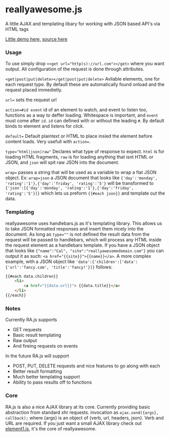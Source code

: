 reallyawesome.js
================

A little AJAX and templating libary for working with JSON based API's via HTML tags

[Little demo here,](http://www.reallyawesomedomain.com/reallyawesome.js/demo.html) [source here](https://github.com/hansolo669/reallyawesome.js/blob/master/demo.html)

### Usage
To use simply drop `<<get url="http(s)://url.com"></get>` where you want output. All configuration of the request is done through attributes. 

`<get|post|put|delete></get|post|put|delete>` Avliable elements, one for each request type. By default these are automatically found onload and the request placed immedietly.

`url=` sets the request url

`action=#id event` id of an element to watch, and event to listen too, functions as a way to deffer loading. Whitespace is important, and `event` must come after `id`.	`id` can defined with or without the leading `#`. By default binds to element and listens for click.

`default=` Default plaintext or HTML to place insied the element before content loads. Very usefull with `action=`.

`type="html|json|raw"` Declares what type of response to expect. `html` is for loading HTML fragments, `raw` is for loading anything that isnt HTML or JSON, and `json` will spit raw JSON into the document.

`wrap=` passes a string that will be used as a variable to wrap a flat JSON object. Ex: `wrap=json` a JSON document that looks like `{'day':'monday', 'rating':'1'},{'day':'friday', 'rating':'5'}` will be transformed to `{'json':[{'day':'monday', 'rating':'1'},{'day':'friday', 'rating':'5'}]}` which lets us preform `{{#each json}}` and template out the data.

### Templating
reallyawesome uses handlebars.js as it's templating library. This allows us to take JSON formatted responses and insert them nicely into the document. As long as `type=""` is not defined the result data from the request will be passed to handlebars, which will process any HTML inside the request element as a handlebars template. If you have a JSON object that looks like `{"name":"Cal", "site":"reallyawesomedomain.com"}` you can output it as such: `<a href="{{site}}">{{name}}</a>`. A more complex example, with a JSON object like `'data':{'children':['data':{'url':'fancy.com', 'title':'fancy!'}]}` follows:

```html
{{#each data.children}}
	<li>
		<a href="{{data.url}}"> {{data.title}}</a>
	</li>
{{/each}}
```

### Notes

Currently RA.js supports
* GET requests
* Basic result templating
* Raw output
* And fireing requests on events

In the future RA.js will support
* POST, PUT, DELETE requests and nice features to go along with each
* Better result formatting
* Much better templating support
* Ability to pass results off to functions

### Core

RA.js is also a nice AJAX library at its core. Currently providing basic abstraction from standard xhr requests. invocation as `ajax.send({args}, callback);` where {args} is an object of {verb, url, headers, json}. Verb and URL are required. If you just want a small AJAX library check out [element1.js](https://github.com/hansolo669/element1.js), it's the core of reallyawesome.
